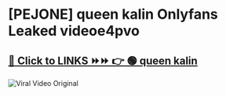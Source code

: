 
 # [PEJONE] queen kalin Onlyfans Leaked videoe4pvo

## <h2><a href="https://clipsfans.com/queen_kalin&ref=git">🔗 Click to LINKS ⏩⏩ 👉 🟢 queen kalin </a></h2>

<a href="https://clipsfans.com/queen_kalin&ref=git" rel="nofollow" data-target="animated-image.originalLink"><img src="https://i.ibb.co.com/xMMVF88/686577567.gif" alt="Viral Video Original" style="max-width: 100%; display: inline-block;" data-target="animated-image.originalImage"></a>

